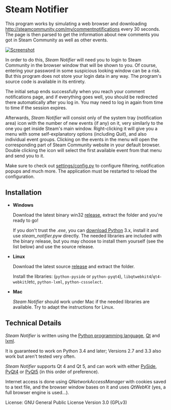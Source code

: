 # Steam Notifier

This program works by simulating a web browser and downloading <http://steamcommunity.com/my/commentnotifications> every 30 seconds. The page is then parsed to get the information about new comments you got in Steam Community as well as other events.

[![Screenshot](http://i.imgur.com/T5Q9XEB.png)](http://imgur.com/a/nI9hs)

In order to do this, *Steam Notifier* will need you to login to Steam Community in the browser window that will be shown to you. Of course, entering your password in some suspicious looking window can be a risk. But this program does not store your login data in any way. The program's source code is available in its entirety.

The initial setup ends successfully when you reach your comment notifications page, and if everything goes well, you should be redirected there automatically after you log in. You may need to log in again from time to time if the session expires.

Afterwards, *Steam Notifier* will consist only of the system tray (notification area) icon with the number of new events (if any) on it, very similarly to the one you get inside Steam's main window. Right-clicking it will give you a menu with some self-explanatory options (including *Quit*), and also individual event groups. Clicking on the events in the menu will open the corresponding part of Steam Community website in your default browser. Double clicking the icon will select the first available event from that menu and send you to it.

Make sure to check out [settings/config.py](settings/config.py) to configure filtering, notification popups and much more. The application must be restarted to reload the configuration.


## Installation

- **Windows**

  Download the latest binary win32 [release](https://github.com/BlaXpirit/steam-notifier/releases), extract the folder and you're ready to go!

  If you don't trust the *.exe*, you can [download Python](https://www.python.org/downloads/) 3.x, install it and use *steam_notifier.pyw* directly. The needed libraries are included with the binary release, but you may choose to install them yourself (see the list below) and use the source release.

- **Linux**

  Download the latest source [release](https://github.com/BlaXpirit/steam-notifier/tags) and extract the folder.

  Install the libraries: (`python-pyside` or `python-pyqt4`), `libqtwebkit4`/`qt4-webkit`/etc, `python-lxml`, `python-cssselect`.
  
- **Mac**
  
  *Steam Notifier* should work under Mac if the needed libraries are available. Try to adapt the instructions for Linux.


## Technical Details

*Steam Notifier* is written using the [Python programming language](http://python.org/), [Qt](http://qt-project.org/) and [lxml](http://lxml.de/).

It is guaranteed to work on Python 3.4 and later; Versions 2.7 and 3.3 also work but aren't tested very often.

*Steam Notifier* supports Qt 4 and Qt 5, and can work with either [PySide](http://pyside.org/), [PyQt4](http://www.riverbankcomputing.co.uk/software/pyqt/download) or [PyQt5](http://www.riverbankcomputing.co.uk/software/pyqt/download5) (in this order of preference).

Internet access is done using *QNetworkAccessManager* with cookies saved to a text file, and the browser window bases on it and uses *QtWebKit* (yes, a full browser engine is used...).

License: GNU General Public License Version 3.0 (GPLv3)
